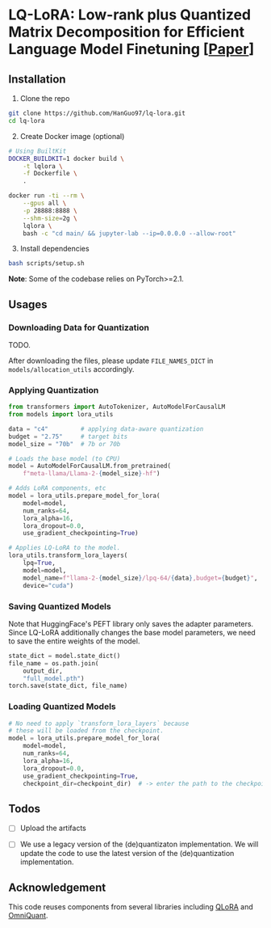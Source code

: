 # LQ-LoRA: Low-rank plus Quantized Matrix Decomposition for Efficient Language Model Finetuning [[Paper](https://arxiv.org/abs/2311.12023)]

## Installation

1. Clone the repo
```bash
git clone https://github.com/HanGuo97/lq-lora.git
cd lq-lora
```

2. Create Docker image (optional)
```bash
# Using BuiltKit
DOCKER_BUILDKIT=1 docker build \
    -t lqlora \
    -f Dockerfile \
    .

docker run -ti --rm \
    --gpus all \
    -p 28888:8888 \
    --shm-size=2g \
    lqlora \
    bash -c "cd main/ && jupyter-lab --ip=0.0.0.0 --allow-root"
```

3. Install dependencies
```bash
bash scripts/setup.sh
```

**Note**: Some of the codebase relies on PyTorch>=2.1.

## Usages

### Downloading Data for Quantization

TODO.

After downloading the files, please update `FILE_NAMES_DICT` in `models/allocation_utils` accordingly.

### Applying Quantization

```python
from transformers import AutoTokenizer, AutoModelForCausalLM
from models import lora_utils

data = "c4"         # applying data-aware quantization
budget = "2.75"     # target bits
model_size = "70b"  # 7b or 70b

# Loads the base model (to CPU)
model = AutoModelForCausalLM.from_pretrained(
    f"meta-llama/Llama-2-{model_size}-hf")

# Adds LoRA components, etc
model = lora_utils.prepare_model_for_lora(
    model=model,
    num_ranks=64,
    lora_alpha=16,
    lora_dropout=0.0,
    use_gradient_checkpointing=True)

# Applies LQ-LoRA to the model.
lora_utils.transform_lora_layers(
    lpq=True,
    model=model,
    model_name=f"llama-2-{model_size}/lpq-64/{data},budget={budget}",
    device="cuda")
```

### Saving Quantized Models

Note that HuggingFace's PEFT library only saves the adapter parameters. Since LQ-LoRA additionally changes the base model parameters, we need to save the entire weights of the model.

```python
state_dict = model.state_dict()
file_name = os.path.join(
    output_dir,
    "full_model.pth")
torch.save(state_dict, file_name)
```

### Loading Quantized Models

```python
# No need to apply `transform_lora_layers` because
# these will be loaded from the checkpoint.
model = lora_utils.prepare_model_for_lora(
    model=model,
    num_ranks=64,
    lora_alpha=16,
    lora_dropout=0.0,
    use_gradient_checkpointing=True,
    checkpoint_dir=checkpoint_dir)  # -> enter the path to the checkpoint directory
```


## Todos
- [ ] Upload the artifacts
- [ ] We use a legacy version of the (de)quantizaton implementation. We will update the code to use the latest version of the (de)quantization implementation.


## Acknowledgement

This code reuses components from several libraries including [QLoRA](https://github.com/artidoro/qlora) and [OmniQuant](https://github.com/OpenGVLab/OmniQuant).
